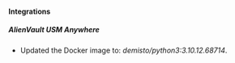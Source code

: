 #### Integrations
##### AlienVault USM Anywhere
- Updated the Docker image to: *demisto/python3:3.10.12.68714*.
